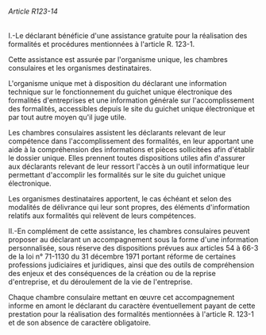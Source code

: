 ###### Article R123-14

I.-Le déclarant bénéficie d'une assistance gratuite pour la réalisation des formalités et procédures mentionnées à l'article R. 123-1.

Cette assistance est assurée par l'organisme unique, les chambres consulaires et les organismes destinataires.

L'organisme unique met à disposition du déclarant une information technique sur le fonctionnement du guichet unique électronique des formalités d'entreprises et une information générale sur l'accomplissement des formalités, accessibles depuis le site du guichet unique électronique et par tout autre moyen qu'il juge utile.

Les chambres consulaires assistent les déclarants relevant de leur compétence dans l'accomplissement des formalités, en leur apportant une aide à la compréhension des informations et pièces sollicitées afin d'établir le dossier unique. Elles prennent toutes dispositions utiles afin d'assurer aux déclarants relevant de leur ressort l'accès à un outil informatique leur permettant d'accomplir les formalités sur le site du guichet unique électronique.

Les organismes destinataires apportent, le cas échéant et selon des modalités de délivrance qui leur sont propres, des éléments d'information relatifs aux formalités qui relèvent de leurs compétences.

II.-En complément de cette assistance, les chambres consulaires peuvent proposer au déclarant un accompagnement sous la forme d'une information personnalisée, sous réserve des dispositions prévues aux articles 54 à 66-3 de la loi n° 71-1130 du 31 décembre 1971 portant réforme de certaines professions judiciaires et juridiques, ainsi que des outils de compréhension des enjeux et des conséquences de la création ou de la reprise d'entreprise, et du déroulement de la vie de l'entreprise.

Chaque chambre consulaire mettant en œuvre cet accompagnement informe en amont le déclarant du caractère éventuellement payant de cette prestation pour la réalisation des formalités mentionnées à l'article R. 123-1 et de son absence de caractère obligatoire.


